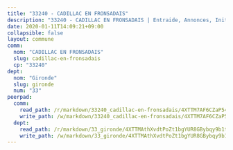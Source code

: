 ```yaml
---
title: "33240 - CADILLAC EN FRONSADAIS"
description: "33240 - CADILLAC EN FRONSADAIS | Entraide, Annonces, Initiatives"
date: 2020-01-11T14:09:21+09:00
collapsible: false
layout: commune
comm:
  nom: "CADILLAC EN FRONSADAIS"
  slug: cadillac-en-fronsadais
  cp: "33240"
dept:
  nom: "Gironde"
  slug: gironde
  num: "33"
peerpad:
  comm:
    read_path: /r/markdown/33240_cadillac-en-fronsadais/4XTTM7AF6CZaP54T3ghcPh87Gyi7hRPU7N8CorYUwHuZgWND1
    write_path: /w/markdown/33240_cadillac-en-fronsadais/4XTTM7AF6CZaP54T3ghcPh87Gyi7hRPU7N8CorYUwHuZgWND1-K3TgUWk84g17HSNbE7d5Cqeea6fpYEy1zAXMnF6Ve3WkanidVKDvHA5H7C9dPP48aJMkJm6ct5EJP8Srvc8d7sbL3rhbCt5CK1d8rK13bKNV1eoZTog6kWrgyb5cehzo8Z5LeSEw
  dept:
    read_path: /r/markdown/33_gironde/4XTTMAthXvdtPoZt1bgYUR8GBybqy9b1tLUaaKDw5iKj57LRt
    write_path: /w/markdown/33_gironde/4XTTMAthXvdtPoZt1bgYUR8GBybqy9b1tLUaaKDw5iKj57LRt-K3TgU8ogmN5s8hbKrZhkV9P1KQiFepNWXjoYRvdMTW1jt7eRXTmrjG677tN9mcUTsALjzYGgb8mvcrYPJn2Jd8cTiBmF9aZcbgdcQL1kzCPJnSf6X8tpEcGPdTr5qT6cQqEpt6oQ
---
```


